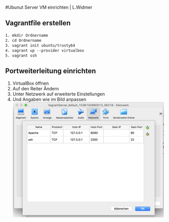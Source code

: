 #Ubunut Server VM einrichten | L.Widmer
## Vagrantfile erstellen
```shell
1. mkdir Ordnername
2. cd Ordnername
3. vagrant init ubuntu/trusty64
4. vagrant up --provider virtualbox
5. vagrant ssh
```
## Portweiterleitung einrichten
1. VirtualBox öffnen 
2. Auf den Reiter Ändern
3. Unter Netzwerk auf erweiterte Einstellungen
4. Und Angaben wie im Bild anpassen
![Portweiterleitung](/Bilder/Portweiterleitung.png)